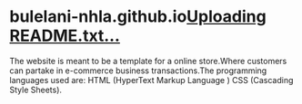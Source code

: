 # bulelani-nhla.github.io[Uploading README.txt…]()
The website is meant to be a template for a online store.Where customers can partake in e-commerce business transactions.The programming languages used are: HTML (HyperText Markup Language ) CSS (Cascading Style Sheets).
